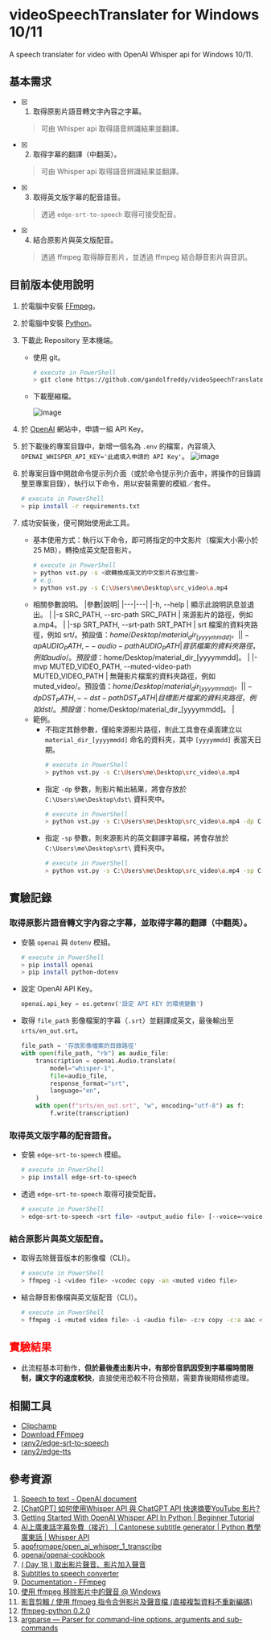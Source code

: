 # videoSpeechTranslater for Windows 10/11
A speech translater for video with OpenAI Whisper api for Windows 10/11.

## 基本需求
- [x] 1. 取得原影片語音轉文字內容之字幕。
    > 可由 Whisper api 取得語音辨識結果並翻譯。 
- [x] 2. 取得字幕的翻譯（中翻英）。
    > 可由 Whisper api 取得語音辨識結果並翻譯。 
- [x] 3. 取得英文版字幕的配音語音。
    > 透過 `edge-srt-to-speech` 取得可接受配音。
- [x] 4. 結合原影片與英文版配音。
    > 透過 ffmpeg 取得靜音影片，並透過 ffmpeg 結合靜音影片與音訊。 

## 目前版本使用說明
1. 於電腦中安裝 [FFmpeg](https://ffmpeg.org/download.html#build-windows)。
2. 於電腦中安裝 [Python](https://www.python.org/downloads/)。
3. 下載此 Repository 至本機端。
    * 使用 git。
        ```bash
        # execute in PowerShell
        > git clone https://github.com/gandolfreddy/videoSpeechTranslater.git
        ```
    * 下載壓縮檔。

        ![image](https://github.com/gandolfreddy/videoSpeechTranslater/assets/22278312/2f85cacf-eef2-4193-9178-ab8c130f62cb)
        
3. 於 [OpenAI](https://platform.openai.com/account/api-keys) 網站中，申請一組 API Key。
4. 於下載後的專案目錄中，新增一個名為 `.env` 的檔案，內容填入 `OPENAI_WHISPER_API_KEY='此處填入申請的 API Key'`。
    ![image](https://github.com/gandolfreddy/videoSpeechTranslater/assets/22278312/23b856c0-5880-4e12-9d79-ed7b3beb4d49)
    
5. 於專案目錄中開啟命令提示列介面（或於命令提示列介面中，將操作的目錄調整至專案目錄），執行以下命令，用以安裝需要的模組／套件。
    ```bash
    # execute in PowerShell
    > pip install -r requirements.txt
    ```
6. 成功安裝後，便可開始使用此工具。
    * 基本使用方式：執行以下命令，即可將指定的中文影片（檔案大小需小於 25 MB），轉換成英文配音影片。
        ```bash
        # execute in PowerShell
        > python vst.py -s <欲轉換成英文的中文影片存放位置>
        # e.g.
        > python vst.py -s C:\Users\me\Desktop\src_video\a.mp4
        ```
    * 相關參數說明。
        |參數|說明|
        |---|---|
        |-h, --help | 顯示此說明訊息並退出。 |
        |-s SRC_PATH, --src-path SRC_PATH | 來源影片的路徑，例如 a.mp4。 |
        |-sp SRT_PATH, --srt-path SRT_PATH | srt 檔案的資料夾路徑，例如 srt/。預設值：$home/Desktop/material_dir_[yyyymmdd]。 |
        |-ap AUDIO_PATH, --audio-path AUDIO_PATH | 音訊檔案的資料夾路徑，例如 audio/。預設值：$home/Desktop/material_dir_[yyyymmdd]。 |
        |-mvp MUTED_VIDEO_PATH, --muted-video-path MUTED_VIDEO_PATH | 無聲影片檔案的資料夾路徑，例如 muted_video/。預設值：$home/Desktop/material_dir_[yyyymmdd]。 |
        |-dp DST_PATH, --dst-path DST_PATH | 目標影片檔案的資料夾路徑，例如 dst/。預設值：$home/Desktop/material_dir_[yyyymmdd]。 |
    * 範例。
        * 不指定其餘參數，僅給來源影片路徑，則此工具會在桌面建立以 `material_dir_[yyyymmdd]` 命名的資料夾，其中 `[yyyymmdd]` 表當天日期。
            ```bash
            # execute in PowerShell
            > python vst.py -s C:\Users\me\Desktop\src_video\a.mp4
            ```
        * 指定 `-dp` 參數，則影片輸出結果，將會存放於 `C:\Users\me\Desktop\dst\` 資料夾中。
            ```bash
            # execute in PowerShell
            > python vst.py -s C:\Users\me\Desktop\src_video\a.mp4 -dp C:\Users\me\Desktop\dst\
            ```
        * 指定 `-sp` 參數，則來源影片的英文翻譯字幕檔，將會存放於 `C:\Users\me\Desktop\srt\` 資料夾中。
            ```bash
            # execute in PowerShell
            > python vst.py -s C:\Users\me\Desktop\src_video\a.mp4 -sp C:\Users\me\Desktop\srt\
            ```


## 實驗記錄
### 取得原影片語音轉文字內容之字幕，並取得字幕的翻譯（中翻英）。
* 安裝 `openai` 與 `dotenv` 模組。
    ```bash
    # execute in PowerShell
    > pip install openai
    > pip install python-dotenv
    ```
* 設定 OpenAI API Key。
    ```python
    openai.api_key = os.getenv('設定 API KEY 的環境變數')
    ```
* 取得 `file_path` 影像檔案的字幕（`.srt`）並翻譯成英文，最後輸出至 `srts/en_out.srt`。
    ```python
    file_path = '存放影像檔案的目錄路徑'
    with open(file_path, "rb") as audio_file:
        transcription = openai.Audio.translate(
            model="whisper-1",
            file=audio_file,
            response_format="srt",
            language="en",
        )
        with open(f"srts/en_out.srt", "w", encoding="utf-8") as f:
            f.write(transcription)
    ```
### 取得英文版字幕的配音語音。
* 安裝 `edge-srt-to-speech` 模組。
    ```bash
    # execute in PowerShell
    > pip install edge-srt-to-speech
    ```
* 透過 `edge-srt-to-speech` 取得可接受配音。
    ```bash
    # execute in PowerShell
    > edge-srt-to-speech <srt file> <output_audio file> [--voice=<voice name>] [--default-speed<=[+-][0-100]%>]
    ```
### 結合原影片與英文版配音。
* 取得去除聲音版本的影像檔（CLI）。
    ```bash
    # execute in PowerShell
    > ffmpeg -i <video file> -vcodec copy -an <muted video file>
    ```
* 結合靜音影像檔與英文版配音（CLI）。
    ```bash
    # execute in PowerShell
    > ffmpeg -i <muted video file> -i <audio file> -c:v copy -c:a aac <output_video file> -shortest
    ```

## <span style="color: red;">實驗結果</span>
- 此流程基本可動作，**但於最後產出影片中，有部份音訊因受到字幕檔時間限制，讀文字的速度較快**，直接使用恐較不符合預期，需要靠後期精修處理。

## 相關工具
- [Clipchamp](https://app.clipchamp.com/)
- [Download FFmpeg](https://ffmpeg.org/download.html#build-windows)
- [rany2/edge-srt-to-speech](https://github.com/rany2/edge-srt-to-speech)
- [rany2/edge-tts](https://github.com/rany2/edge-tts)

## 參考資源
1. [Speech to text - OpenAI document](https://platform.openai.com/docs/guides/speech-to-text)
2. [[ChatGPT] 如何使用Whisper API 與 ChatGPT API 快速摘要YouTube 影片?](https://youtu.be/uD5_pKbBhgo)
3. [Getting Started With OpenAI Whisper API In Python | Beginner Tutorial](https://youtu.be/BkcSJol59Rg)
4. [AI上廣東話字幕免費（接近） | Cantonese subtitle generator | Python 教學 廣東話 | Whisper API](https://youtu.be/04bgLwKjCmY)
5. [appfromape/open_ai_whisper_1_transcribe](https://github.com/appfromape/open_ai_whisper_1_transcribe)
6. [openai/openai-cookbook](https://github.com/openai/openai-cookbook)
7. [( Day 18 ) 取出影片聲音、影片加入聲音](https://ithelp.ithome.com.tw/articles/10292945?sc=rss.qu)
8. [Subtitles to speech converter](https://voicenotebook.com/srtspeaker.php)
9. [Documentation - FFmpeg](https://www.ffmpeg.org/documentation.html)
10. [使用 ffmpeg 移除影片中的聲音 @ Windows](https://blog.changyy.org/2013/08/ffmpeg-windows.html)
11. [影音剪輯 / 使用 ffmpeg 指令合併影片及聲音檔 (直接複製資料不重新編碼)](https://note.charlestw.com/merging-video-and-audio-in-ffmpeg/)
12. [ffmpeg-python 0.2.0](https://pypi.org/project/ffmpeg-python/)
13. [argparse — Parser for command-line options, arguments and sub-commands](https://docs.python.org/3/library/argparse.html)
